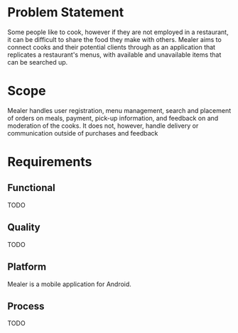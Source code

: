 # Problem Statement #
Some people like to cook, however if they are not employed in a restaurant, it can be difficult to share the food they make with others.
Mealer aims to connect cooks and their potential clients through as an application that replicates a restaurant's menus, with available and unavailable items that can be searched up.

# Scope #
Mealer handles user registration, menu management, search and placement of orders on meals, payment, pick-up information, and feedback on and moderation of the cooks.
It does not, however, handle delivery or communication outside of purchases and feedback

# Requirements #

## Functional ##
TODO

## Quality ##
TODO

## Platform ##
Mealer is a mobile application for Android.

## Process ##
TODO
